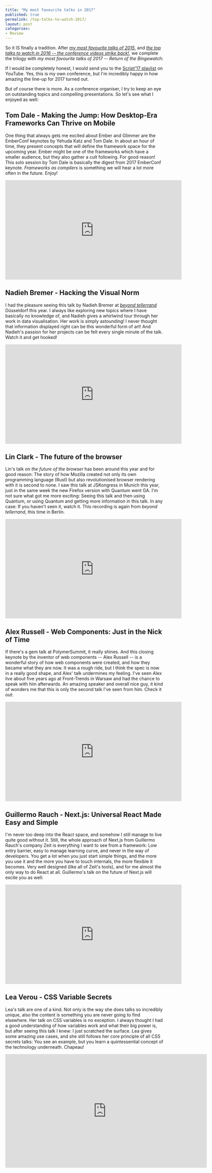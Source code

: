 ```yaml
---
title: "My most favourite talks in 2017"
published: true
permalink: /top-talks-to-watch-2017/
layout: post
categories:
- Review
---
```


So it IS finally a tradition. After *[my most favourite talks of 2015](/top-talks-to-watch-2015/)*, and *[the top talks to watch in 2016 -- the conference videos strike back!](/top-talks-to-watch-2016/)*, we complete the trilogy with *my most favourite talks of 2017 -- Return of the Bingewatch*:

If I would be completely honest, I would send you to the [Script'17 playlist](https://www.youtube.com/playlist?list=PLaFYZNhF0RvAqxBkMHK7Bke3kQc2bjrPT) on YouTube. Yes, this is my own conference, but I'm incredibly happy in how amazing the line-up for 2017 turned out.

But of course there is more. As a conference organiser, I try to keep an eye on outstanding topics and compelling presentations. So let's see what I enjoyed as well:

## Tom Dale - Making the Jump: How Desktop-Era Frameworks Can Thrive on Mobile

One thing that always gets me excited about Ember and Glimmer are the EmberConf keynotes by Yehuda Katz and Tom Dale. In about an hour of time, they present concepts that will define the framework space for the upcoming year. Ember might be one of the frameworks which have a smaller audience, but they also gather a cult following. For good reason! This solo session by Tom Dale is basically the digest from 2017 EmberConf keynote. <em>Frameworks as compilers</em> is something we will hear a lot more often in the future. Enjoy!

<div class="aspect ratio-16-to-9">
<iframe width="560" height="315" src="https://www.youtube.com/embed/PU94cgLuw9I" frameborder="0" allowfullscreen></iframe>
</div>

## Nadieh Bremer - Hacking the Visual Norm

I had the pleasure seeing this talk by Nadieh Bremer at *[beyond tellerrand](https://beyondtellerrand.com)* Düsseldorf this year. I always like exploring new topics where I have basically no knowledge of, and Nadieh gives a whirlwind tour through her work in data visualisation. Her work is simply astounding! I never thought that information displayed right can be this wonderful form of art! And Nadieh's passion for her projects can be felt every single minute of the talk. Watch it and get hooked!

<div class="aspect ratio-16-to-9">
<iframe width="560" height="315" src="https://www.youtube.com/embed/gBFtER8yHVY" frameborder="0" allowfullscreen></iframe>
</div>

## Lin Clark - The future of the browser

Lin's talk on *the future of the browser* has been around this year and for good reason: The story of how Mozilla created not only its own programming language (Rust) but also revolutionised browser rendering with it is second to none. I saw this talk at JSKongress in Munich this year, just in the same week the new Firefox version with Quantum went GA. I'm not sure what got me more exciting: Seeing this talk and then using Quantum, or using Quantum and getting more information in this talk. In any case: If you haven't seen it, watch it. This recording is again from *beyond tellerrand*, this time in Berlin.

<div class="aspect ratio-16-to-9">
<iframe width="560" height="315" src="https://www.youtube.com/embed/OwXLYoUj8J4" frameborder="0" allowfullscreen></iframe>
</div>

## Alex Russell - Web Components: Just in the Nick of Time

If there's a gem talk at PolymerSummit, it really shines. And this closing keynote by the inventor of web components -- Alex Russell -- is a wonderful story of how web components were created, and how they became what they are now. It was a rough ride, but I think the spec is now in a really good shape, and Alex' talk undermines my feeling. I've seen Alex live about five years ago at Front-Trends in Warsaw and had the chance to speak with him afterwards. An amazing speaker and overall nice guy, it kind of wonders me that this is only the second talk I've seen from him. Check it out:

<div class="aspect ratio-16-to-9">
<iframe width="560" height="315" src="https://www.youtube.com/embed/y-8Lmg5Gobw" frameborder="0" allowfullscreen></iframe>
</div>

## Guillermo Rauch - Next.js: Universal React Made Easy and Simple

I'm never too deep into the React space, and somehow I still manage to live quite good without it. Still, the whole approach of Next.js from Guillermo Rauch's company Zeit is everything I want to see from a framework: Low entry barrier, easy to manage learning curve, and never in the way of developers. You get a lot when you just start simple things, and the more you use it and the more you have to touch internals, the more flexible it becomes. Very well designed (like all of Zeit's tools), and for me almost the only way to do React at all. Guillermo's talk on the future of Next.js will excite you as well:

<div class="aspect ratio-16-to-9">
<iframe width="560" height="315" src="https://www.youtube.com/embed/evaMpdSiZKk" frameborder="0" allowfullscreen></iframe>
</div>

## Lea Verou - CSS Variable Secrets

Lea's talk are one of a kind. Not only is the way she does talks so incredibly unique, also the content is something you are never going to find elsewhere. Her talk on CSS variables is no exception. I always thought I had a good understanding of how variables work and what their big power is, but after seeing this talk I knew: I just scratched the surface. Lea gives some amazing use cases, and she still follows her core principle of all CSS secrets talks: You see an example, but you learn a quintessential concept of the technology underneath. Chapeau!

<div class="aspect ratio-16-to-9">
<iframe src="https://player.vimeo.com/video/241094037" width="640" height="360" frameborder="0" webkitallowfullscreen mozallowfullscreen allowfullscreen></iframe>
</div>
